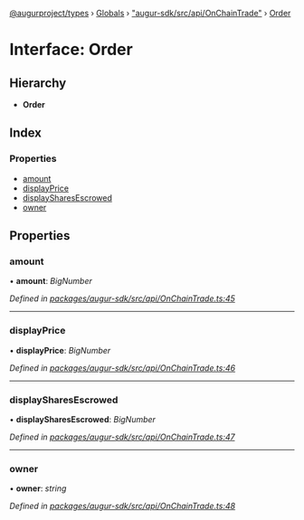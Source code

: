 [@augurproject/types](../README.md) › [Globals](../globals.md) › ["augur-sdk/src/api/OnChainTrade"](../modules/_augur_sdk_src_api_onchaintrade_.md) › [Order](_augur_sdk_src_api_onchaintrade_.order.md)

# Interface: Order

## Hierarchy

* **Order**

## Index

### Properties

* [amount](_augur_sdk_src_api_onchaintrade_.order.md#amount)
* [displayPrice](_augur_sdk_src_api_onchaintrade_.order.md#displayprice)
* [displaySharesEscrowed](_augur_sdk_src_api_onchaintrade_.order.md#displaysharesescrowed)
* [owner](_augur_sdk_src_api_onchaintrade_.order.md#owner)

## Properties

###  amount

• **amount**: *BigNumber*

*Defined in [packages/augur-sdk/src/api/OnChainTrade.ts:45](https://github.com/AugurProject/augur/blob/69c4be52bf/packages/augur-sdk/src/api/OnChainTrade.ts#L45)*

___

###  displayPrice

• **displayPrice**: *BigNumber*

*Defined in [packages/augur-sdk/src/api/OnChainTrade.ts:46](https://github.com/AugurProject/augur/blob/69c4be52bf/packages/augur-sdk/src/api/OnChainTrade.ts#L46)*

___

###  displaySharesEscrowed

• **displaySharesEscrowed**: *BigNumber*

*Defined in [packages/augur-sdk/src/api/OnChainTrade.ts:47](https://github.com/AugurProject/augur/blob/69c4be52bf/packages/augur-sdk/src/api/OnChainTrade.ts#L47)*

___

###  owner

• **owner**: *string*

*Defined in [packages/augur-sdk/src/api/OnChainTrade.ts:48](https://github.com/AugurProject/augur/blob/69c4be52bf/packages/augur-sdk/src/api/OnChainTrade.ts#L48)*
